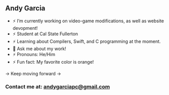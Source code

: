 ## Andy Garcia
- ⚡ I’m currently working on video-game modifications, as well as website devopment!
- ⚡ Student at Cal State Fullerton
- ⚡ Learning about Compilers, Swift, and C programming at the moment.
- 💬 Ask me about my work!
- ⚡ Pronouns: He/Him
- ⚡ Fun fact: My favorite color is orange!


-> Keep moving forward ->


### Contact me at: andygarciapc@gmail.com

